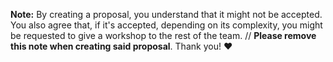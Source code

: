 **Note:** By creating a proposal, you understand that it might not be accepted. You also agree that, if it's accepted,
depending on its complexity, you might be requested to give a workshop to the rest of the team.
// **Please remove this note when creating said proposal**. Thank you! ❤️

# <Title>

* Author(s): Author1, Author2
* Review Manager: ReviewManager

## Introduction

// A short explanation about this proposal's goals.

## Motivation

// This section should the answer the `why?`.

## Proposed solution

// This section should the answer the `how?`.

## Impact on existing codebase

// This section should explain, assuming this proposal is accepted, how much effort it would require for it to be implemented in our codebase. Other concerns should be raised, if it's a significant deviation from our stack. 

## Alternatives considered

// This section describes what other approaches were considered and why this one was chosen.

